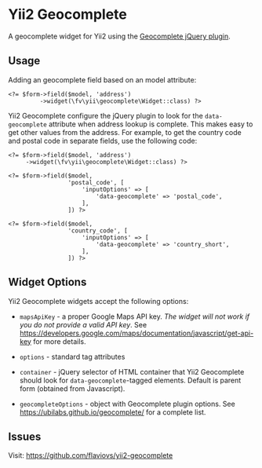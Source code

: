 Yii2 Geocomplete
================

A geocomplete widget for Yii2 using the [Geocomplete jQuery plugin].


Usage
-----

Adding an geocomplete field based on an model attribute:

```
<?= $form->field($model, 'address')
         ->widget(\fv\yii\geocomplete\Widget::class) ?>
```

Yii2 Geocomplete configure the jQuery plugin to look for the
`data-geocomplete` attribute when address lookup is complete. This makes
easy to get other values from the address. For example, to get the country
code and postal code in separate fields, use the following code:

```
<?= $form->field($model, 'address')
     ->widget(\fv\yii\geocomplete\Widget::class) ?>

<?= $form->field($model,
                 'postal_code', [
                     'inputOptions' => [
                         'data-geocomplete' => 'postal_code',
                     ],
                 ]) ?>

<?= $form->field($model,
                 'country_code', [
    	             'inputOptions' => [
                         'data-geocomplete' => 'country_short',
                     ],
                 ]) ?>
```


Widget Options
--------------

Yii2 Geocomplete widgets accept the following options:

* `mapsApiKey` - a proper Google Maps API key. *The widget will not work
  if you do not provide a valid API key*. See
  https://developers.google.com/maps/documentation/javascript/get-api-key
  for more details.

* `options` - standard tag attributes

* `container` - jQuery selector of HTML container that Yii2 Geocomplete
  should look for `data-geocomplete`-tagged elements. Default is parent form
  (obtained from Javascript).

* `geocompleteOptions` - object with Geocomplete plugin options. See
  https://ubilabs.github.io/geocomplete/ for a complete list.


Issues
------

Visit: https://github.com/flaviovs/yii2-geocomplete

[Geocomplete jQuery plugin]: https://ubilabs.github.io/geocomplete/
